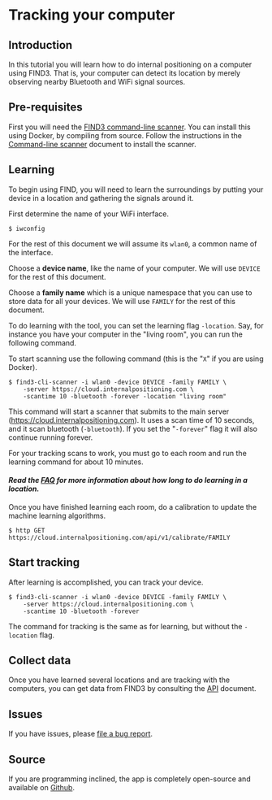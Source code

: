 # Tracking your computer 


## Introduction

In this tutorial you will learn how to do internal positioning on a computer using FIND3. That is, your computer can detect its location by merely observing nearby Bluetooth and WiFi signal sources.

## Pre-requisites

First you will need the [FIND3 command-line scanner](https://github.com/schollz/find3-cli-scanner). You can install this using Docker, by compiling from source. Follow the instructions in the [Command-line scanner](/doc/cli-scanner.md) document to install the scanner.

## Learning

To begin using FIND, you will need to learn the surroundings by putting your device in a location and gathering the signals around it.


First determine the name of your WiFi interface.

```
$ iwconfig
```

For the rest of this document we will assume its `wlan0`, a common name of the interface. 

Choose a **device name**, like the name of your computer. We will use `DEVICE` for the rest of this document. 

Choose a **family name** which is a unique namespace that you can use to store data for all your devices. We will use `FAMILY` for the rest of this document.

To do learning with the tool, you can set the learning flag `-location`. Say, for instance you have your computer in the "living room", you can run the following command.

To start scanning use the following command (this is the "`X`" if you are using Docker).

```
$ find3-cli-scanner -i wlan0 -device DEVICE -family FAMILY \
    -server https://cloud.internalpositioning.com \
    -scantime 10 -bluetooth -forever -location "living room"
```

This command will start a scanner that submits to the main server (https://cloud.internalpositioning.com). It uses a scan time of 10 seconds, and it scan bluetooth (`-bluetooth`). If you set the "`-forever`" flag it will also continue running forever.

For your tracking scans to work, you must go to each room and run the learning command for about 10 minutes. 


#### *Read the [FAQ](/doc/faq.md#training-time) for more information about how long to do learning in a location.*


Once you have finished learning each room, do a calibration to update the machine learning algorithms.

```
$ http GET https://cloud.internalpositioning.com/api/v1/calibrate/FAMILY
```


## Start tracking

After learning is accomplished, you can track your device.

```
$ find3-cli-scanner -i wlan0 -device DEVICE -family FAMILY \
    -server https://cloud.internalpositioning.com \
    -scantime 10 -bluetooth -forever
```

The command for tracking is the same as for learning, but without the `-location` flag.

## Collect data

Once you have learned several locations and are tracking with the computers, you can get data from FIND3 by consulting the [API](/doc/api.md) document.



## Issues

If you have issues, please [file a bug report](https://github.com/schollz/find3-cli-scanner/issues/new?template=bugs.md&title=Bug:%20).

## Source

If you are programming inclined, the app is completely open-source and available on [Github](https://github.com/schollz/find3-cli-scanner).